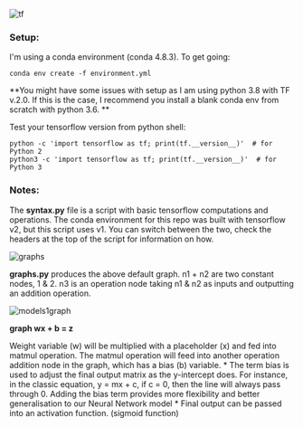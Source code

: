 ![tf](https://github-jackalack117.s3-ap-southeast-2.amazonaws.com/1_FxMUvjm1mlfKJhIC_cOJSw.png)

### Setup: 

I'm using a conda environment (conda 4.8.3).
To get going: 

```
conda env create -f environment.yml
```
**You might have some issues with setup as I am using python 3.8 with TF v.2.0.
If this is the case, I recommend you install a blank conda env from scratch with python 3.6. **

Test your tensorflow version from python shell: 

```
python -c 'import tensorflow as tf; print(tf.__version__)'  # for Python 2
python3 -c 'import tensorflow as tf; print(tf.__version__)'  # for Python 3
```

### Notes: 

The **syntax.py** file is a script with basic tensorflow computations and operations. 
The conda environment for this repo was built with tensorflow v2, but this script uses v1. 
You can switch between the two, check the headers at the top of the script for information on how. 

![graphs](https://github-jackalack117.s3-ap-southeast-2.amazonaws.com/nodegraph.PNG)

**graphs.py** produces the above default graph. 
n1 + n2 are two constant nodes, 1 & 2.
n3 is an operation node taking n1 & n2 as inputs and outputting an addition operation.

![models1graph](https://github-jackalack117.s3-ap-southeast-2.amazonaws.com/graphmodel1.PNG)

**graph wx + b = z**

Weight variable (w) will be multiplied with a placeholder (x) and fed into matmul operation.
The matmul operation will feed into another operation addition node in the graph, which has a bias (b) variable. 
*
The term bias is used to adjust the final output matrix as the y-intercept does. For instance, in the classic equation, y = mx + c, if c = 0, then the line will always pass through 0. Adding the bias term provides more flexibility and better generalisation to our Neural Network model
*
Final output can be passed into an activation function. (sigmoid function)